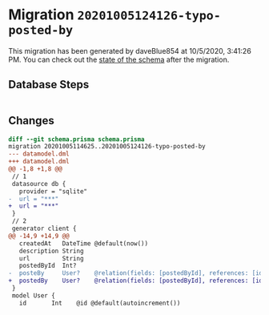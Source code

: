 # Migration `20201005124126-typo-posted-by`

This migration has been generated by daveBlue854 at 10/5/2020, 3:41:26 PM.
You can check out the [state of the schema](./schema.prisma) after the migration.

## Database Steps

```sql

```

## Changes

```diff
diff --git schema.prisma schema.prisma
migration 20201005114625..20201005124126-typo-posted-by
--- datamodel.dml
+++ datamodel.dml
@@ -1,8 +1,8 @@
 // 1
 datasource db {
   provider = "sqlite"
-  url = "***"
+  url = "***"
 }
 // 2
 generator client {
@@ -14,9 +14,9 @@
   createdAt   DateTime @default(now())
   description String
   url         String
   postedById  Int?
-  posteBy     User?    @relation(fields: [postedById], references: [id])
+  postedBy    User?    @relation(fields: [postedById], references: [id])
 }
 model User {
   id       Int    @id @default(autoincrement())
```



